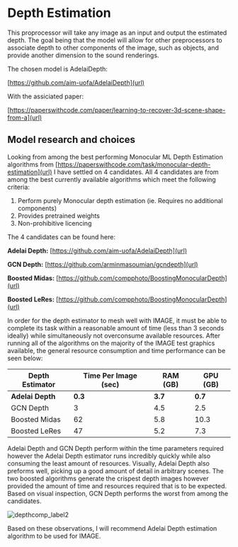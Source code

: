 <h1>Depth Estimation</h1>

This proprocessor will take any image as an input and output the estimated depth. The goal being that the model will allow for other preprocessors to associate depth
to other components of the image, such as objects, and provide another dimension to the sound renderings. 

The chosen model is AdelaiDepth: 

[https://github.com/aim-uofa/AdelaiDepth](url)

With the assiciated paper: 

[https://paperswithcode.com/paper/learning-to-recover-3d-scene-shape-from-a](url)


<h2>Model research and choices</h2>

Looking from among the best performing Monocular ML Depth Estimation algorithms from [https://paperswithcode.com/task/monocular-depth-estimation](url) I have settled on 4 candidates. All 4 candidates are from among the best currently available algorithms which meet the following criteria: 
   1. Perform purely Monocular depth estimation (ie. Requires no additional components)
   2. Provides pretrained weights
   3. Non-prohibitive licencing 

The 4 candidates can be found here: 

**Adelai Depth:**
[https://github.com/aim-uofa/AdelaiDepth](url)

**GCN Depth:**
[https://github.com/arminmasoumian/gcndepth](url)

**Boosted Midas:**
[https://github.com/compphoto/BoostingMonocularDepth](url)

**Boosted LeRes:**
[https://github.com/compphoto/BoostingMonocularDepth](url)

In order for the depth estimator to mesh well with IMAGE, it must be able to complete its task within a reasonable amount of time (less than 3 seconds ideally) while simultaneously not overconsume available resources. After running all of the algorithms on the majority of the IMAGE test graphics available, the general resource consumption and time performance can be seen below:

| Depth Estimator  | Time Per Image (sec) | RAM (GB) | GPU (GB) | 
| ------------- | ------------- |------------- |------------- |
| **Adelai Depth**  | **0.3** | **3.7** | **0.7** |
| GCN Depth  | 3  | 4.5 | 2.5 |
| Boosted Midas  | 62 | 5.8 | 10.3  |
| Boosted LeRes  | 47 | 5.2 | 7.3  |

Adelai Depth and GCN Depth perform within the time parameters required however the Adelai Depth estimator runs incredibly quickly while also consuming the least amount of resources. Visually, Adelai Depth also preforms well, picking up a good amount of detail in arbitrary scenes. The two boosted algorithms generate the crispest depth images however provided the amount of time and resources required that is to be expected. Based on visual inspection, GCN Depth performs the worst from among the candidates. 



![depthcomp_label2](https://user-images.githubusercontent.com/25232146/216503340-0898dccf-0a46-41ff-b773-0dc27219d63b.png)

Based on these observations, I will recommend Adelai Depth estimation algorithm to be used for IMAGE. 
